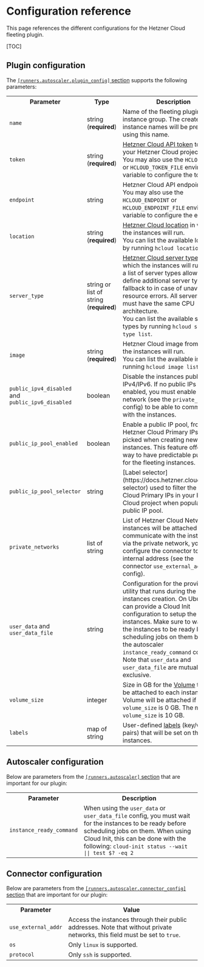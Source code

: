 # Configuration reference

This page references the different configurations for the Hetzner Cloud fleeting plugin.

[TOC]

## Plugin configuration

The [`[runners.autoscaler.plugin_config]` section](https://docs.gitlab.com/runner/configuration/advanced-configuration.html#the-runnersautoscalerplugin_config-section) supports the following parameters:

<table>
  <tr>
    <th>Parameter</th>
    <th>Type</th>
    <th>Description</th>
  </tr>
  <tr>
    <td><code>name</code></td>
    <td>string (<strong>required</strong>)</td>
    <td>
      Name of the fleeting plugin instance group. The created instance names will be
      prefixed using this name.
    </td>
  </tr>
  <tr>
    <td><code>token</code></td>
    <td>string (<strong>required</strong>)</td>
    <td>
      <a href="https://docs.hetzner.com/cloud/api/getting-started/generating-api-token">Hetzner Cloud API token</a>
      to access your Hetzner Cloud project.
      <br>
      You may also use the <code>HCLOUD_TOKEN</code> or <code>HCLOUD_TOKEN_FILE</code> environment variable
      to configure the token.
    </td>
  </tr>
  <tr>
    <td><code>endpoint</code></td>
    <td>string</td>
    <td>
      Hetzner Cloud API endpoint to use.
      <br>
      You may also use the <code>HCLOUD_ENDPOINT</code> or <code>HCLOUD_ENDPOINT_FILE</code> environment variable
      to configure the endpoint.
    </td>
  </tr>
  <tr>
    <td><code>location</code></td>
    <td>string (<strong>required</strong>)</td>
    <td>
      <a href="https://docs.hetzner.com/cloud/general/locations/">Hetzner Cloud location</a>
      in which the instances will run.
      <br>
      You can list the available locations by running <code>hcloud location list</code>.
    </td>
  </tr>
  <tr>
    <td><code>server_type</code></td>
    <td>string or list of string (<strong>required</strong>)</td>
    <td>
      <a href="https://docs.hetzner.com/cloud/servers/overview/">Hetzner Cloud server type</a>
      on which the instances will run. Using a list of server types allows you to define
      additional server types to fallback to in case of unavailable resource errors. All
      servers types must have the same CPU architecture.
      <br>
      You can list the available server types by running <code>hcloud server-type list</code>.
    </td>
  </tr>
  <tr>
    <td><code>image</code></td>
    <td>string (<strong>required</strong>)</td>
    <td>
      Hetzner Cloud image from which the instances will run.
      <br>
      You can list the available images by running <code>hcloud image list</code>.
    </td>
  </tr>
  <tr>
    <td><code>public_ipv4_disabled</code> and <code>public_ipv6_disabled</code></td>
    <td>boolean</td>
    <td>
      Disable the instances public IPv4/IPv6. If no public IPs are enabled, you must
      enable a private network (see the <code>private_networks</code> config) to be able
      to communicate with the instances.
    </td>
  </tr>
  <tr>
    <td><code>public_ip_pool_enabled</code></td>
    <td>boolean</td>
    <td>
      Enable a public IP pool, from which Hetzner Cloud Primary IPs will be picked when
      creating new instances. This feature offers a way to have predictable public IPs
      for the fleeting instances.
    </td>
  </tr>
  <tr>
    <td><code>public_ip_pool_selector</code></td>
    <td>string</td>
    <td>
      [Label selector](https://docs.hetzner.cloud/#label-selector) used to filter the
      Hetzner Cloud Primary IPs in your Hetzner Cloud project when populating the public
      IP pool.
    </td>
  </tr>
  <tr>
    <td><code>private_networks</code></td>
    <td>list of string</td>
    <td>
      List of Hetzner Cloud Networks the instances will be attached to. To communicate
      with the instances via the private network, you must configure the connector to
      use the internal address (see the connector <code>use_external_addr</code> config).
    </td>
  </tr>
  <tr>
    <td><code>user_data</code> and <code>user_data_file</code></td>
    <td>string</td>
    <td>
      Configuration for the provisioning utility that runs during the instances creation.
      On Ubuntu, you can provide a Cloud Init configuration to setup the instances. Make
      sure to wait for the instances to be ready before scheduling jobs on them by using
      the autoscaler <code>instance_ready_command</code> config.
      Note that <code>user_data</code> and <code>user_data_file</code> are mutually exclusive.
    </td>
  </tr>
  <tr>
    <td><code>volume_size</code></td>
    <td>integer</td>
    <td>
      Size in GB for the <a href="https://docs.hetzner.com/cloud/volumes/overview">Volume</a>
      that will be attached to each instance. No Volume will be attached if the
      <code>volume_size</code> is 0 GB. The minimal <code>volume_size</code> is 10 GB.
    </td>
  </tr>
  <tr>
    <td><code>labels</code></td>
    <td>map of string</td>
    <td>
      User-defined <a href="https://docs.hetzner.cloud/#labels">labels</a> (key/value pairs)
      that will be set on the instances.
    </td>
  </tr>
</table>

## Autoscaler configuration

Below are parameters from the [`[runners.autoscaler]` section](https://docs.gitlab.com/runner/configuration/advanced-configuration.html#the-runnersautoscaler-section) that are important for our plugin:

<table>
  <tr>
    <th>Parameter</th>
    <th>Description</th>
  </tr>
  <tr>
    <td><code>instance_ready_command</code></td>
    <td>
      When using the <code>user_data</code> or <code>user_data_file</code> config, you
      must wait for the instances to be ready before scheduling jobs on them. When using
      Cloud Init, this can be done with the following: <code>cloud-init status --wait || test $? -eq 2</code>
    </td>
  </tr>
</table>

## Connector configuration

Below are parameters from the [`[runners.autoscaler.connector_config]` section](https://docs.gitlab.com/runner/configuration/advanced-configuration.html#the-runnersautoscalerconnector_config-section) that are important for our plugin:

<table>
  <tr>
    <th>Parameter</th>
    <th>Value</th>
  </tr>
  <tr>
    <td><code>use_external_addr</code></td>
    <td>
      Access the instances through their public addresses. Note that without private
      networks, this field must be set to <code>true</code>.
    </td>
  </tr>
  <tr>
    <td><code>os</code></td>
    <td>Only <code>linux</code> is supported.</td>
  </tr>
    <tr>
    <td><code>protocol</code></td>
    <td>Only <code>ssh</code> is supported.</td>
  </tr>
</table>
